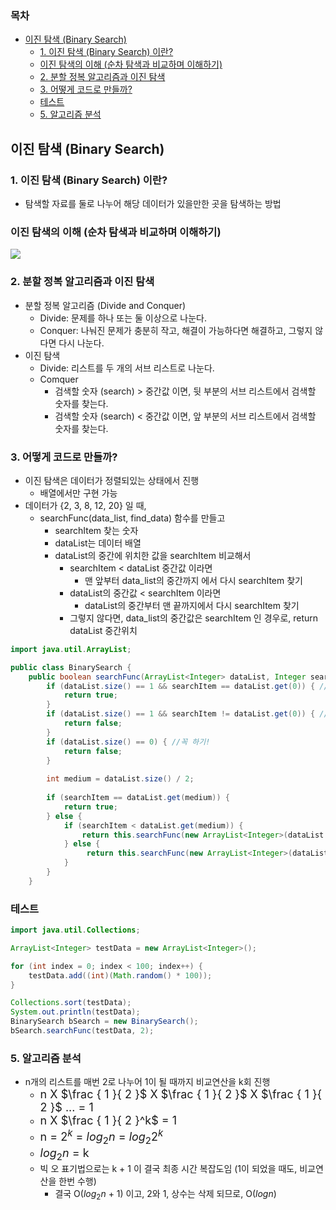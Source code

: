 ### 목차
- [이진 탐색 (Binary Search)](#이진-탐색-binary-search)
  - [1. 이진 탐색 (Binary Search) 이란?](#1-이진-탐색-binary-search-이란)
  - [이진 탐색의 이해 (순차 탐색과 비교하며 이해하기)](#이진-탐색의-이해-순차-탐색과-비교하며-이해하기)
  - [2. 분할 정복 알고리즘과 이진 탐색](#2-분할-정복-알고리즘과-이진-탐색)
  - [3. 어떻게 코드로 만들까?](#3-어떻게-코드로-만들까)
  - [테스트](#테스트)
  - [5. 알고리즘 분석](#5-알고리즘-분석)
## 이진 탐색 (Binary Search)

### 1. 이진 탐색 (Binary Search) 이란?
* 탐색할 자료를 둘로 나누어 해당 데이터가 있을만한 곳을 탐색하는 방법

### 이진 탐색의 이해 (순차 탐색과 비교하며 이해하기)

<img src="https://www.mathwarehouse.com/programming/images/binary-vs-linear-search/binary-and-linear-search-animations.gif">

### 2. 분할 정복 알고리즘과 이진 탐색
- 분할 정복 알고리즘 (Divide and Conquer)
  - Divide: 문제를 하나 또는 둘 이상으로 나눈다.
  - Conquer: 나눠진 문제가 충분히 작고, 해결이 가능하다면 해결하고, 그렇지 않다면 다시 나눈다.
- 이진 탐색
  - Divide: 리스트를 두 개의 서브 리스트로 나눈다.
  - Comquer
    - 검색할 숫자 (search) > 중간값 이면, 뒷 부분의 서브 리스트에서 검색할 숫자를 찾는다.
    - 검색할 숫자 (search) < 중간값 이면, 앞 부분의 서브 리스트에서 검색할 숫자를 찾는다.  

### 3. 어떻게 코드로 만들까?
* 이진 탐색은 데이터가 정렬되있는 상태에서 진행
  * 배열에서만 구현 가능
* 데이터가 {2, 3, 8, 12, 20} 일 때,
  - searchFunc(data_list, find_data) 함수를 만들고
    - searchItem 찾는 숫자
    - dataList는 데이터 배열
    - dataList의 중간에 위치한 값을 searchItem 비교해서
      - searchItem < dataList 중간값 이라면
        - 맨 앞부터 data_list의 중간까지 에서 다시 searchItem 찾기
      - dataList의 중간값 < searchItem 이라면
        - dataList의 중간부터 맨 끝까지에서 다시 searchItem 찾기
      - 그렇지 않다면, data_list의 중간값은 searchItem 인 경우로, return dataList 중간위치

```java
import java.util.ArrayList;

public class BinarySearch {
    public boolean searchFunc(ArrayList<Integer> dataList, Integer searchItem) {
        if (dataList.size() == 1 && searchItem == dataList.get(0)) { //예외
            return true;
        } 
        if (dataList.size() == 1 && searchItem != dataList.get(0)) { //처리
            return false;
        }
        if (dataList.size() == 0) { //꼭 하기!
            return false;
        }
        
        int medium = dataList.size() / 2; 
        
        if (searchItem == dataList.get(medium)) {
            return true;
        } else {
            if (searchItem < dataList.get(medium)) {
                return this.searchFunc(new ArrayList<Integer>(dataList.subList(0, medium)), searchItem); // 재귀 넣어주기!
            } else {
                 return this.searchFunc(new ArrayList<Integer>(dataList.subList(medium, dataList.size())), searchItem);// 재귀 넣어주기!
            }
        }
    }
```

### 테스트
```java
import java.util.Collections;

ArrayList<Integer> testData = new ArrayList<Integer>();

for (int index = 0; index < 100; index++) {
    testData.add((int)(Math.random() * 100));
}

Collections.sort(testData);
System.out.println(testData);
BinarySearch bSearch = new BinarySearch();
bSearch.searchFunc(testData, 2);
```

### 5. 알고리즘 분석
* n개의 리스트를 매번 2로 나누어 1이 될 때까지 비교연산을 k회 진행
  - <font size=4em>n X $\frac { 1 }{ 2 }$ X $\frac { 1 }{ 2 }$ X $\frac { 1 }{ 2 }$ ... = 1</font>
  - <font size=4em>n X $\frac { 1 }{ 2 }^k$ = 1</font>
  - <font size=4em>n = $2^k$ = $log_2 n$ = $log_2 2^k$</font>
  - <font size=4em>$log_2 n$ = k</font>
  - 빅 오 표기법으로는 k + 1 이 결국 최종 시간 복잡도임 (1이 되었을 때도, 비교연산을 한번 수행)
    - 결국 O($log_2 n$ + 1) 이고, 2와 1, 상수는 삭제 되므로, O($log n$)